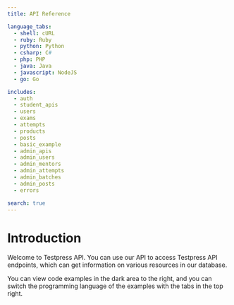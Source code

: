 ```yaml
---
title: API Reference

language_tabs:
  - shell: cURL
  - ruby: Ruby
  - python: Python
  - csharp: C#
  - php: PHP
  - java: Java
  - javascript: NodeJS
  - go: Go

includes:
  - auth
  - student_apis
  - users
  - exams
  - attempts
  - products
  - posts
  - basic_example
  - admin_apis
  - admin_users
  - admin_mentors
  - admin_attempts
  - admin_batches
  - admin_posts
  - errors

search: true
---
```


# Introduction

Welcome to Testpress API. You can use our API to access Testpress API endpoints, which can get information on various resources in our database.

You can view code examples in the dark area to the right, and you can switch the programming language of the examples with the tabs in the top right.
